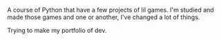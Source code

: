 A course of Python that have a few projects of lil games.
I'm studied and made those games and one or another, I've changed a lot of things.

Trying to make my portfolio of dev.
